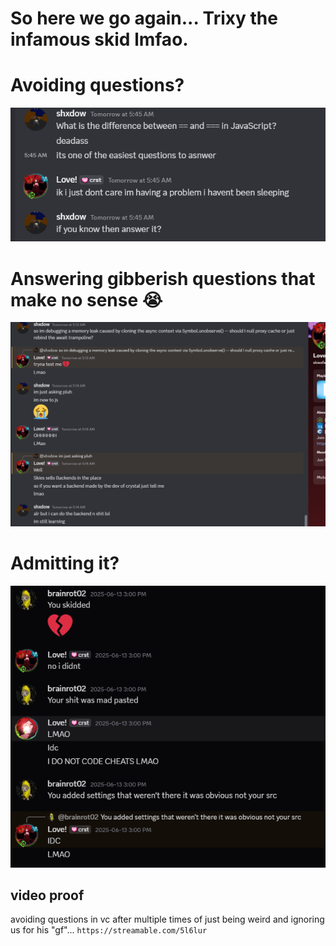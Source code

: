 # So here we go again... Trixy the infamous skid lmfao.

# Avoiding questions?
![img](1.png)

# Answering gibberish questions that make no sense 😭
![img2](2.png)

# Admitting it?
![img3](admittingtopasting.png)

## video proof
avoiding questions in vc after multiple times of just being weird and ignoring us for his "gf"...
`https://streamable.com/5l6lur`


